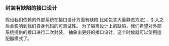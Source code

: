 ### 封装有缺陷的接口设计
假设我们依赖的外部系统在接口设计方面有缺陷
比如包含大量静态方法），引入之后会影响到我们自身代码的可测试性。
为了隔离设计上的缺陷，我们希望对外部系统提供的接口进行二次封装，
抽象出更好的接口设计，这个时候就可以使用适配器模式了。
